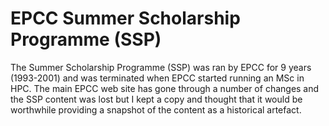 # EPCC Summer Scholarship Programme (SSP)

The Summer Scholarship Programme (SSP) was ran by EPCC for 9 years (1993-2001)
and was terminated when EPCC started running an MSc in HPC. The main EPCC web
site has gone through a number of changes and the SSP content was lost but I
kept a copy and thought that it would be worthwhile providing a snapshot of 
the content as a historical artefact.
